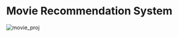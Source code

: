 # Movie Recommendation System 

![movie_proj](https://github.com/Meriyan99/Movie_Recommendation_System/assets/128514985/c7c5927e-53d2-454d-b1bb-103b3530c4ca)
